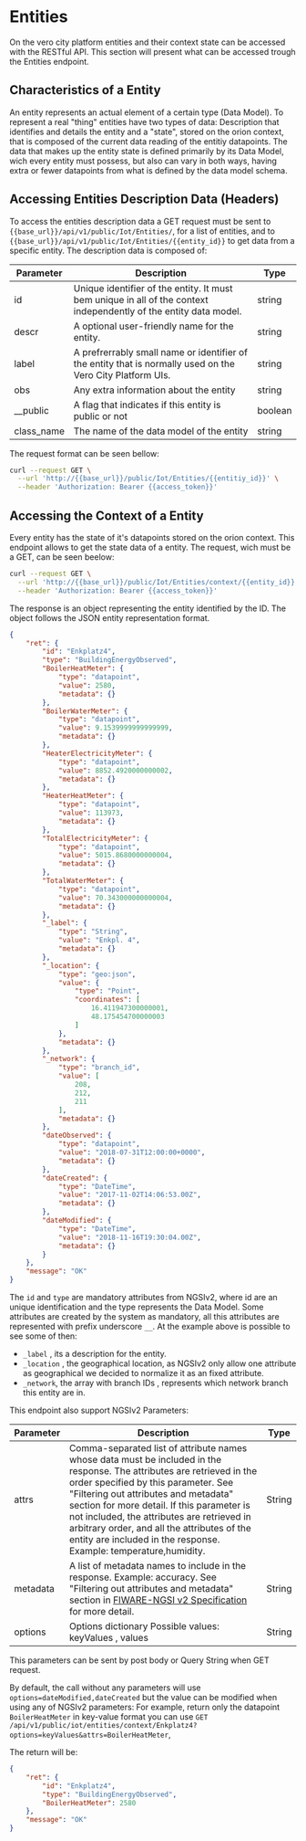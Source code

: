 # Entities
On the vero city platform entities and their context state can be accessed with the RESTful API. This section will present what can be accessed trough the Entities endpoint.

## Characteristics of a Entity
An entity represents an actual element of a certain type (Data Model). To represent a real "thing" entities have two types of data: Description that identifies and details the entity and a "state", stored on the orion context, that is composed of the current data reading of the entitiy datapoints. The data that makes up the entity state is defined primarily by its Data Model, wich every entity must possess, but also can vary in both ways, having extra or fewer datapoints from what is defined by the data model schema.

## Accessing Entities Description Data (Headers)
To access the entities description data a GET request must be sent to `{{base_url}}/api/v1/public/Iot/Entities/`, for a list of entities, and to `{{base_url}}/api/v1/public/Iot/Entities/{{entity_id}}` to get data from a specific entity. The description data is composed of:

|  Parameter | Description | Type |
|---|---|---|
| id | Unique identifier of the entity. It must bem unique in all of the context independently of the entity data model. | string |
| descr | A optional user-friendly name for the entity. | string |
| label | A prefrerrably small name or identifier of the entity that is normally used on the Vero City Platform UIs. | string |
| obs | Any extra information about the entity | string |
| __public | A flag that indicates if this entity is public or not | boolean |
| class_name | The name of the data model of the entity | string |

The request format can be seen bellow:

```bash
curl --request GET \
  --url 'http://{{base_url}}/public/Iot/Entities/{{entitiy_id}}' \
  --header 'Authorization: Bearer {{access_token}}'
```

## Accessing the Context of a Entity
Every entity has the state of it's datapoints stored on the orion context. This endpoint allows to get the state data of a entity. The request, wich must be a GET, can be seen beelow:

```bash
curl --request GET \
  --url 'http://{{base_url}}/public/Iot/Entities/context/{{entity_id}}' \
  --header 'Authorization: Bearer {{access_token}}'
```

The response is an object representing the entity identified by the ID. The object follows the JSON entity representation format.

```json
{
    "ret": {
        "id": "Enkplatz4",
        "type": "BuildingEnergyObserved",
        "BoilerHeatMeter": {
            "type": "datapoint",
            "value": 2580,
            "metadata": {}
        },
        "BoilerWaterMeter": {
            "type": "datapoint",
            "value": 9.1539999999999999,
            "metadata": {}
        },
        "HeaterElectricityMeter": {
            "type": "datapoint",
            "value": 8852.4920000000002,
            "metadata": {}
        },
        "HeaterHeatMeter": {
            "type": "datapoint",
            "value": 113973,
            "metadata": {}
        },
        "TotalElectricityMeter": {
            "type": "datapoint",
            "value": 5015.8680000000004,
            "metadata": {}
        },
        "TotalWaterMeter": {
            "type": "datapoint",
            "value": 70.343000000000004,
            "metadata": {}
        },
        "_label": {
            "type": "String",
            "value": "Enkpl. 4",
            "metadata": {}
        },
        "_location": {
            "type": "geo:json",
            "value": {
                "type": "Point",
                "coordinates": [
                    16.411947300000001,
                    48.175454700000003
                ]
            },
            "metadata": {}
        },
        "_network": {
            "type": "branch_id",
            "value": [
                208,
                212,
                211
            ],
            "metadata": {}
        },
        "dateObserved": {
            "type": "datapoint",
            "value": "2018-07-31T12:00:00+0000",
            "metadata": {}
        },
        "dateCreated": {
            "type": "DateTime",
            "value": "2017-11-02T14:06:53.00Z",
            "metadata": {}
        },
        "dateModified": {
            "type": "DateTime",
            "value": "2018-11-16T19:30:04.00Z",
            "metadata": {}
        }
    },
    "message": "OK"
}
```

The `id` and `type` are mandatory attributes from NGSIv2,  where id are an unique identification and the type represents the Data Model. 
Some attributes are created by the system as mandatory, all this attributes are represented with  prefix  underscore `__`.
At the example above is possible to see some of then:

- `_label` , its a description for the entity.
- `_location` , the geographical location, as NGSIv2 only allow one attribute as geographical we decided to normalize it as an fixed attribute.
- `_network`, the array with branch IDs , represents which network branch this entity are in.


This endpoint also support NGSIv2 Parameters:

|  Parameter | Description | Type |
|---|---|---|
| attrs | Comma-separated list of attribute names whose data must be included in the response. The attributes are retrieved in the order specified by this parameter. See "Filtering out attributes and metadata" section for more detail. If this parameter is not included, the attributes are retrieved in arbitrary order, and all the attributes of the entity are included in the response. Example: temperature,humidity.|String|
| metadata | A list of metadata names to include in the response.  Example: accuracy. See "Filtering out attributes and metadata" section in [FIWARE-NGSI v2 Specification](https://orioncontextbroker.docs.apiary.io/#reference/entities)  for more detail.|String|
| options | Options dictionary Possible values:  keyValues , values | String|

This parameters can be sent by post body or Query String when GET request. 

By default, the call without any parameters will use `options=dateModified,dateCreated` but the value can be modified when using any of NGSIv2 parameters:
For example, return only the datapoint `BoilerHeatMeter` in key-value format you can use `GET /api/v1/public/iot/entities/context/Enkplatz4?options=keyValues&attrs=BoilerHeatMeter`,

The return will be: 

```json
{
    "ret": {
        "id": "Enkplatz4",
        "type": "BuildingEnergyObserved",
        "BoilerHeatMeter": 2580
    },
    "message": "OK"
}
```